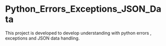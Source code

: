 # Python_Errors_Exceptions_JSON_Data
This project is developed to develop understanding with python errors , exceptions and JSON data handling.
